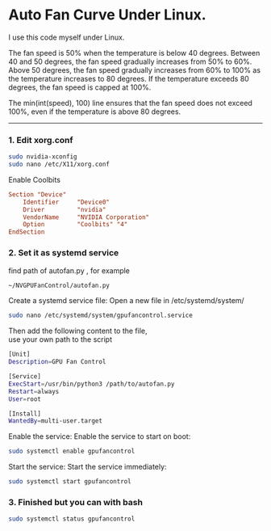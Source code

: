 # Auto Fan Curve Under Linux.

I use this code myself under Linux.  

The fan speed is 50% when the temperature is below 40 degrees. Between 40 and 50 degrees, the fan speed gradually increases from 50% to 60%. Above 50 degrees, the fan speed gradually increases from 60% to 100% as the temperature increases to 80 degrees. If the temperature exceeds 80 degrees, the fan speed is capped at 100%.

The min(int(speed), 100) line ensures that the fan speed does not exceed 100%, even if the temperature is above 80 degrees.

---

### 1. Edit xorg.conf

```bash
sudo nvidia-xconfig
sudo nano /etc/X11/xorg.conf
```
Enable Coolbits
```conf
Section "Device"
    Identifier     "Device0"
    Driver         "nvidia"
    VendorName     "NVIDIA Corporation"
    Option         "Coolbits" "4"
EndSection
```

### 2. Set it as systemd service

find path of autofan.py , for example
```bash
~/NVGPUFanControl/autofan.py
```

Create a systemd service file: Open a new file in /etc/systemd/system/  

```bash
sudo nano /etc/systemd/system/gpufancontrol.service
```
Then add the following content to the file,   
use your own path to the script
```bash
[Unit]
Description=GPU Fan Control

[Service]
ExecStart=/usr/bin/python3 /path/to/autofan.py
Restart=always
User=root

[Install]
WantedBy=multi-user.target
```

Enable the service: Enable the service to start on boot:  
```bash
sudo systemctl enable gpufancontrol
```

Start the service: Start the service immediately:  
```bash
sudo systemctl start gpufancontrol
```

### 3. Finished but you can with bash  
```bash
sudo systemctl status gpufancontrol
```
